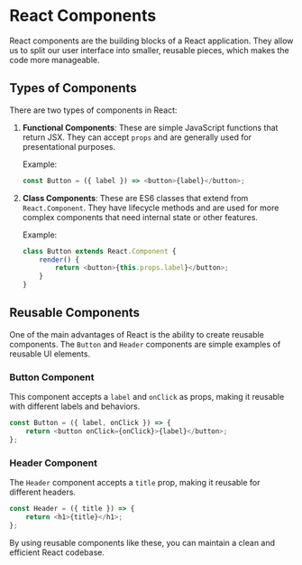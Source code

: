 
# React Components

React components are the building blocks of a React application. They allow us to split our user interface into smaller, reusable pieces, which makes the code more manageable.

## Types of Components

There are two types of components in React:

1. **Functional Components**: These are simple JavaScript functions that return JSX. They can accept `props` and are generally used for presentational purposes.

   Example:
   ```javascript
   const Button = ({ label }) => <button>{label}</button>;
   ```

2. **Class Components**: These are ES6 classes that extend from `React.Component`. They have lifecycle methods and are used for more complex components that need internal state or other features.

   Example:
   ```javascript
   class Button extends React.Component {
       render() {
           return <button>{this.props.label}</button>;
       }
   }
   ```

## Reusable Components

One of the main advantages of React is the ability to create reusable components. The `Button` and `Header` components are simple examples of reusable UI elements.

### Button Component

This component accepts a `label` and `onClick` as props, making it reusable with different labels and behaviors.

```javascript
const Button = ({ label, onClick }) => {
    return <button onClick={onClick}>{label}</button>;
};
```

### Header Component

The `Header` component accepts a `title` prop, making it reusable for different headers.

```javascript
const Header = ({ title }) => {
    return <h1>{title}</h1>;
};
```

By using reusable components like these, you can maintain a clean and efficient React codebase.
